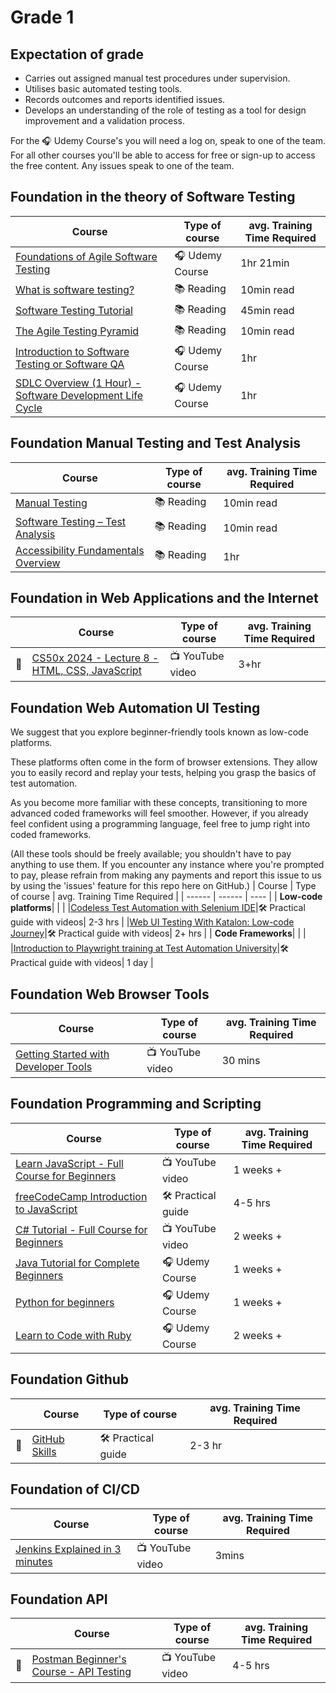 # Grade 1

## Expectation of grade

- Carries out assigned manual test procedures under supervision.
- Utilises basic automated testing tools.
- Records outcomes and reports identified issues.
- Develops an understanding of the role of testing as a tool for design improvement and a validation process.

For the 🎧 Udemy Course's you will need a log on, speak to one of the team. For all other courses you'll be able to access for free or sign-up to access the free content. Any issues speak to one of the team.

## Foundation in the theory of Software Testing

| Course | Type of course | avg. Training Time Required |
| ------ | ------ | ---- |
|[Foundations of Agile Software Testing](https://www.udemy.com/course/foundations-of-agile-software-testing-j/)| 🎧 Udemy Course | 1hr 21min |
|[What is software testing?](https://www.ibm.com/topics/software-testing)| 📚 Reading | 10min read |
|[Software Testing Tutorial](https://www.javatpoint.com/software-testing-tutorial)|📚 Reading| 45min read|
|[The Agile Testing Pyramid](https://www.agilecoachjournal.com/2014-01-28/the-agile-testing-pyramid#:~:text=The%20Agile%20Testing%20Pyramid%20is,and%20testing%20for%20iterative%20development.&text=The%20great%20majority%20of%20testing,middle%20tier%20to%20test%20services.)|📚 Reading| 10min read |
|[Introduction to Software Testing or Software QA](https://www.udemy.com/course/introduction-to-software-testing-or-software-qa/) |🎧 Udemy Course| 1hr |
|[SDLC Overview (1 Hour) - Software Development Life Cycle](https://www.udemy.com/course/sdlc-phases/) | 🎧 Udemy Course | 1hr|

## Foundation Manual Testing and Test Analysis

| Course | Type of course | avg. Training Time Required |
| ------ | ------ | ---- |
|[Manual Testing](https://www.javatpoint.com/manual-testing)|📚 Reading|10min read  |
|[Software Testing – Test Analysis](https://www.geeksforgeeks.org/software-testing-test-analysis/) |📚 Reading| 10min read |
|[Accessibility Fundamentals Overview](https://www.w3.org/WAI/fundamentals/)|📚 Reading| 1hr|

## Foundation in Web Applications and the Internet

|| Course | Type of course | avg. Training Time Required |
|--| ------ | ------ | ---- |
|💎|[CS50x 2024 - Lecture 8 - HTML, CSS, JavaScript](https://youtu.be/ciz2UaifaNM?si=TjShIsAO-o3rBWZY)|📺 YouTube video| 3+hr|

## Foundation Web Automation UI Testing

We suggest that you explore beginner-friendly tools known as low-code platforms.

These platforms often come in the form of browser extensions. They allow you to easily record and replay your tests, helping you grasp the basics of test automation.

As you become more familiar with these concepts, transitioning to more advanced coded frameworks will feel smoother. However, if you already feel confident using a programming language, feel free to jump right into coded frameworks.

(All these tools should be freely available; you shouldn't have to pay anything to use them. If you encounter any instance where you're prompted to pay, please refrain from making any payments and report this issue to us by using the 'issues' feature for this repo here on GitHub.)
| Course | Type of course | avg. Training Time Required |
| ------ | ------ | ---- |
| **Low-code platforms**| | |
|[Codeless Test Automation with Selenium IDE](https://testautomationu.applitools.com/codeless-test-automation-with-selenium-ide/)|🛠️ Practical  guide with videos| 2-3 hrs |
|[Web UI Testing With Katalon: Low-code Journey](https://academy.katalon.com/learning-path/low-code-web-testing/)|🛠️ Practical guide with videos| 2+ hrs |
| **Code Frameworks**| | |
|[Introduction to Playwright training at Test Automation University](https://testautomationu.applitools.com/playwright-intro/)|🛠️ Practical  guide with videos| 1 day |

## Foundation Web Browser Tools

| Course | Type of course | avg. Training Time Required |
| ------ | ------ | ---- |
|[Getting Started with Developer Tools](https://youtu.be/NUKxyR0G1MU?si=2aRzZgGsFOSPTRrU)|  📺 YouTube video| 30 mins |

## Foundation Programming and Scripting

| Course | Type of course | avg. Training Time Required |
| ------ | ------ | ---- |
|[Learn JavaScript - Full Course for Beginners](https://youtu.be/PkZNo7MFNFg?si=SmulnMptXXtkGl0c)|📺 YouTube video| 1 weeks + |
|[freeCodeCamp Introduction to JavaScript](https://www.freecodecamp.org/learn/javascript-algorithms-and-data-structures/basic-javascript/)|🛠️ Practical guide|4-5 hrs |
|[C# Tutorial - Full Course for Beginners](https://youtu.be/GhQdlIFylQ8?si=2ax24zCJmZtMtJCM)|📺 YouTube video| 2 weeks +|
|[Java Tutorial for Complete Beginners](https://www.udemy.com/course/java-tutorial/)| 🎧 Udemy Course|1 weeks + |
|[Python for beginners](https://www.udemy.com/course/python-core-and-advanced/)|🎧 Udemy Course| 1 weeks +|
|[Learn to Code with Ruby](https://www.udemy.com/course/learn-to-code-with-ruby-lang/)|🎧 Udemy Course| 2 weeks +|

## Foundation Github

|| Course | Type of course | avg. Training Time Required |
|--| ------ | ------ | ---- |
|💎|[GitHub Skills](https://skills.github.com/)|🛠️ Practical guide | 2-3 hr|

## Foundation of CI/CD

| Course | Type of course | avg. Training Time Required |
| ------ | ------ | ---- |
|[Jenkins Explained in 3 minutes](https://youtu.be/hlpNgRcZyN0?si=F6Us9YUgBs8xXN2b)| 📺 YouTube video| 3mins |

## Foundation API

|| Course | Type of course | avg. Training Time Required |
|--| ------ | ------ | ---- |
|💎|[Postman Beginner's Course - API Testing](https://youtu.be/VywxIQ2ZXw4?si=PXCzKTnnZPrQqumJ)| 📺 YouTube video| 4-5 hrs |
